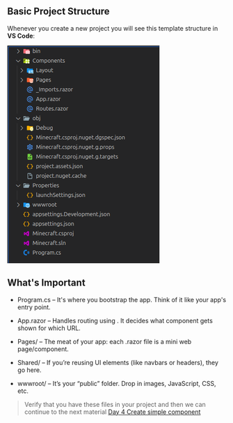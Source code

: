 ## Basic Project Structure

Whenever you create a new project you will see this template structure in **VS Code**:

![Project Structure](https://github.com/d4shm1r/programming-blazor-webapp/blob/198a1289fc21f4b14ed407d01af59bd45115a437/images/ProjectExpansion.png)


## What's Important


- Program.cs – It's where you bootstrap the app. Think of it like your app's entry point.

- App.razor – Handles routing using <Router>. It decides what component gets shown for which URL.

- Pages/ – The meat of your app: each .razor file is a mini web page/component.

- Shared/ – If you’re reusing UI elements (like navbars or headers), they go here.

- wwwroot/ – It’s your “public” folder. Drop in images, JavaScript, CSS, etc.


> Verify that you have these files in your project and then we can continue to the next material [Day 4 Create simple component](https://github.com/d4shm1r/programming-blazor-webapp/blob/main/Week%201/Day%204%20Create%20simple%20component.md)
